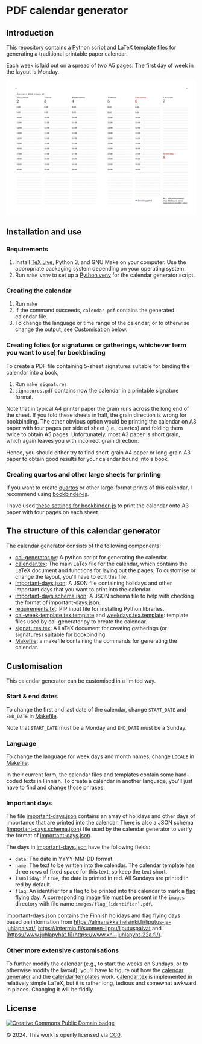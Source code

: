 # PDF calendar generator

## Introduction

This repository contains a Python script and LaTeX template files for
generating a traditional printable paper calendar.

Each week is laid out on a spread of two A5 pages. The first day of
week in the layout is Monday.

[![Sample spread of the calendar](readme-images/sample-spread.png)](readme-images/sample-spread.pdf)

## Installation and use

### Requirements

1. Install [TeX Live](https://tug.org/texlive/), Python 3, and GNU Make on your computer. Use the appropriate packaging system depending on your operating system.
1. Run `make venv` to set up a [Python venv](https://docs.python.org/3/library/venv.html) for the calendar generator script.

### Creating the calendar

1. Run `make`
1. If the command succeeds, `calendar.pdf` contains the generated calendar file.
1. To change the language or time range of the calendar, or to otherwise change the output, see [Customisation](#Customisation) below.

### Creating folios (or signatures or gatherings, whichever term you want to use) for bookbinding

To create a PDF file containing 5-sheet signatures suitable for binding the calendar into a book,

1. Run `make signatures`
2. `signatures.pdf` contains now the calendar in a printable signature format.

Note that in typical A4 printer paper the grain runs across the long
end of the sheet. If you fold these sheets in half, the grain
direction is wrong for bookbinding. The other obvious option would be
printing the calendar on A3 paper with four pages per side of sheet
(i.e., quartos) and folding them twice to obtain A5 pages.
Unfortunately, most A3 paper is short grain, which again leaves you
with incorrect grain direction.

Hence, you should either try to find short-grain A4 paper or
long-grain A3 paper to obtain good results for your calendar bound
into a book.

### Creating quartos and other large sheets for printing

If you want to create [quartos](https://en.wikipedia.org/wiki/Quarto)
or other large-format prints of this calendar, I recommend using
[bookbinder-js](https://momijizukamori.github.io/bookbinder-js).

I have used [these
settings for bookbinder-js](https://momijizukamori.github.io/bookbinder-js/?pageLayout=quarto&customSigLength=0&rotatePage=true&flyleafs=0&sigLength=3&printFile=aggregated&paperSize=A3)
to print the calendar onto A3 paper with four pages on each sheet.

## The structure of this calendar generator

The calendar generator consists of the following components:

* [cal-generator.py](cal-generator.py): A python script for generating the calendar.
* [calendar.tex](calendar.tex): The main LaTex file for the calendar, which contains the LaTeX document and functions for laying out the pages. To customise or change the layout, you'll have to edit this file.
* [important-days.json](important-days.json): A JSON file containing holidays and other important days that you want to print into the calendar.
* [important-days.schema.json](important-days.schema.json): A JSON schema file to help with checking the format of important-days.json.
* [requirements.txt](requirements.txt): PIP input file for installing Python libraries.
* [cal-week-template.tex.template](cal-week-template.tex.template) and [weekdays.tex.template](weekdays.tex.template): template files used by cal-generator.py to create the calendar.
* [signatures.tex](signatures.tex): A LaTeX document for creating gatherings (or signatures) suitable for bookbinding.
* [Makefile](Makefile): a makefile containing the commands for generating the calendar.

## Customisation

This calendar generator can be customised in a limited way.

### Start & end dates

To change the first and last date of the calendar, change
`START_DATE` and `END_DATE` in [Makefile](Makefile).

Note that `START_DATE` must be a Monday and `END_DATE` must be a Sunday.

### Language

To change the language for week days and month names, change `LOCALE`
in [Makefile](Makefile).

In their current form, the calendar files and templates contain some
hard-coded texts in Finnish. To create a calendar in another language,
you'll just have to find and change those phrases.

### Important days

The file [important-days.json](important-days.json) contains an array
of holidays and other days of importance that are printed into the
calendar. There is also a JSON schema
([important-days.schema.json](important-days.schema.json)) file used
by the calendar generator to verify the format of
[important-days.json](important-days.json).

The days in [important-days.json](important-days.json) have the following fields:

* `date`: The date in YYYY-MM-DD format.
* `name`: The text to be written into the calendar. The calendar template has three rows of fixed space for this text, so keep the text short.
* `isHoliday`: If `true`, the date is printed in red. All Sundays are printed in red by default.
* `flag`: An identifier for a flag to be printed into the calendar to mark a [flag flying day](https://en.wikipedia.org/wiki/Flag_flying_day). A corresponding image file must be present in the `images` directory with file name `images/flag_[identifier].pdf`.

[important-days.json](important-days.json) contains the Finnish
holidays and flag flying days based on information from
<https://almanakka.helsinki.fi/liputus-ja-juhlapaivat/>,
<https://intermin.fi/suomen-lippu/liputuspaivat> and
[https://www.juhlapyhät.fi](https://www.xn--juhlapyht-22a.fi/).

### Other more extensive customisations

To further modify the calendar (e.g., to start the weeks on Sundays,
or to otherwise modify the layout), you'll have to figure out how the
[calendar generator](./cal-generator.py) and the [calendar
templates](./calendar.tex) work. [calendar.tex](calendar.tex) is
implemented in relatively simple LaTeX, but it is rather long, tedious
and somewhat awkward in places. Changing it will be fiddly.

## License

[![Creative Commons Public Domain
badge](readme-images/cc-publicdomain.svg)](https://creativecommons.org/publicdomain/zero/1.0/)

© 2024. This work is openly licensed via
[CC0](https://creativecommons.org/publicdomain/zero/1.0/).
